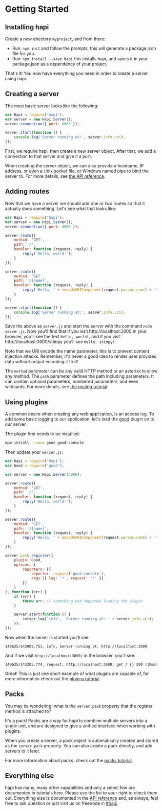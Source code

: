 # Getting Started
## Installing hapi

Create a new directory `myproject`, and from there:

* Run: `npm init` and follow the prompts, this will generate a package.json file for you.
* Run: `npm install --save hapi` this installs hapi, and saves it in your package.json as a dependency of your project.

That's it! You now have everything you need in order to create a server using hapi.

## Creating a server

The most basic server looks like the following:

```javascript
var Hapi = require('hapi');
var server = new Hapi.Server();
server.connection({ port: 8080 });

server.start(function () {
    console.log('Server running at:', server.info.uri);
});
```

First, we require hapi, then create a new server object. After that, we add a connection to that server and give it a port.

When creating the server object, we can also provide a hostname, IP address, or even
a Unix socket file, or Windows named pipe to bind the server to. For more details, see [the API reference](/api/#hapiserver).

## Adding routes

Now that we have a server we should add one or two routes so that it actually does something. Let's see what that looks like:

```javascript
var Hapi = require('hapi');
var server = new Hapi.Server();
server.connection({ port: 8080 });

server.route({
    method: 'GET',
    path: '/',
    handler: function (request, reply) {
        reply('Hello, world!');
    }
});

server.route({
    method: 'GET',
    path: '/{name}',
    handler: function (request, reply) {
        reply('Hello, ' + encodeURIComponent(request.params.name) + '!');
    }
});

server.start(function () {
    console.log('Server running at:', server.info.uri);
});
```

Save the above as `server.js` and start the server with the command `node server.js`. Now you'll find that if you visit http://localhost:3000 in your browser, you'll see the text `Hello, world!`, and if you visit http://localhost:3000/stimpy you'll see `Hello, stimpy!`.

Note that we URI encode the name parameter, this is to prevent content injection attacks. Remember, it's never a good idea to render user provided data without output encoding it first!

The `method` parameter can be any valid HTTP method or an asterisk to allow any method. The `path` parameter defines the path including parameters. It can contain optional parameters, numbered parameters, and even wildcards. For more details, see [the routing tutorial](/tutorials/routing).

## Using plugins

A common desire when creating any web application, is an access log. To add some basic logging to our application, let's load the [good](https://github.com/hapijs/good) plugin on to our server.

The plugin first needs to be installed:

```bash
npm install --save good good-console
```

Then update your `server.js`:

```javascript
var Hapi = require('hapi');
var Good = require('good');

var server = new Hapi.Server(3000);

server.route({
    method: 'GET',
    path: '/',
    handler: function (request, reply) {
        reply('Hello, world!');
    }
});

server.route({
    method: 'GET',
    path: '/{name}',
    handler: function (request, reply) {
        reply('Hello, ' + encodeURIComponent(request.params.name) + '!');
    }
});

server.pack.register({
    plugin: Good,
    options: {
        reporters: [{
            reporter: require('good-console'),
            args:[{ log: '*', request: '*' }]
        }]
    }
}, function (err) {
    if (err) {
        throw err; // something bad happened loading the plugin
    }

    server.start(function () {
        server.log('info', 'Server running at: ' + server.info.uri);
    });
});
```

Now when the server is started you'll see:

```
140625/143008.751, info, Server running at: http://localhost:3000
```

And if we visit `http://localhost:3000/` in the browser, you'll see:

```
140625/143205.774, request, http://localhost:3000: get / {} 200 (10ms)
```

Great! This is just one short example of what plugins are capable of, for more information check out the [plugins tutorial](/tutorials/plugins).

## Packs

You may be wondering: what is the `server.pack` property that the register method is attached to?

It's a pack! Packs are a way for hapi to combine multiple servers into a single unit, and are designed to give a unified interface when working with plugins.

When you create a server, a pack object is automatically created and stored as the `server.pack` property. You can also create a pack directly, and add servers to it later.

For more information about packs, check out the [packs tutorial](/tutorials/packs).

## Everything else

hapi has many, many other capabilities and only a select few are documented in tutorials here. Please use the list to your right to check them out. Everything else is documented in the [API reference](/api) and, as always, feel free to ask question or just visit us on freenode in [#hapi](http://webchat.freenode.net/?channels=hapi).
